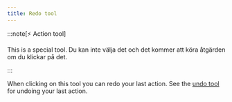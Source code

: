 ```yaml
---
title: Redo tool
---
```


:::note[⚡ Action tool]

This is a special tool.
Du kan inte välja det och det kommer att köra åtgärden om du klickar på det.

:::

When clicking on this tool you can redo your last action.
See the [undo tool](undo) for undoing your last action.
